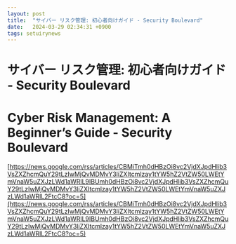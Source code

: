 ```yaml
---
layout: post
title:  "サイバー リスク管理: 初心者向けガイド - Security Boulevard"
date:   2024-03-29 02:34:31 +0900
tags: setuirynews 
---
```


# サイバー リスク管理: 初心者向けガイド - Security Boulevard



# Cyber Risk Management: A Beginner’s Guide - Security Boulevard

[https://news.google.com/rss/articles/CBMiTmh0dHBzOi8vc2VjdXJpdHlib3VsZXZhcmQuY29tLzIwMjQvMDMvY3liZXItcmlzay1tYW5hZ2VtZW50LWEtYmVnaW5uZXJzLWd1aWRlL9IBUmh0dHBzOi8vc2VjdXJpdHlib3VsZXZhcmQuY29tLzIwMjQvMDMvY3liZXItcmlzay1tYW5hZ2VtZW50LWEtYmVnaW5uZXJzLWd1aWRlL2FtcC8?oc=5](https://news.google.com/rss/articles/CBMiTmh0dHBzOi8vc2VjdXJpdHlib3VsZXZhcmQuY29tLzIwMjQvMDMvY3liZXItcmlzay1tYW5hZ2VtZW50LWEtYmVnaW5uZXJzLWd1aWRlL9IBUmh0dHBzOi8vc2VjdXJpdHlib3VsZXZhcmQuY29tLzIwMjQvMDMvY3liZXItcmlzay1tYW5hZ2VtZW50LWEtYmVnaW5uZXJzLWd1aWRlL2FtcC8?oc=5)

